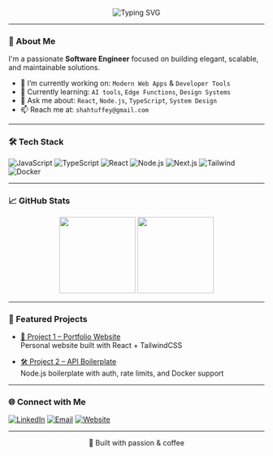 <!-- Banner -->
<p align="center">
  <img src="https://readme-typing-svg.demolab.com?font=Fira+Code&pause=1000&center=true&width=435&lines=Hi!+I'm+TufailMehraj;Software+Engineer+%2F+Full-Stack+Developer;Passionate+about+code+%F0%9F%92%BB" alt="Typing SVG" />
</p>

---

### 🧠 About Me

I'm a passionate **Software Engineer** focused on building elegant, scalable, and maintainable solutions.

- 🔭 I’m currently working on: `Modern Web Apps` & `Developer Tools`
- 🌱 Currently learning: `AI tools`, `Edge Functions`, `Design Systems`
- 💬 Ask me about: `React`, `Node.js`, `TypeScript`, `System Design`
- 📫 Reach me at: `shahtuffey@gmail.com`

---

### 🛠 Tech Stack

![JavaScript](https://img.shields.io/badge/-JavaScript-black?style=flat-square&logo=javascript)
![TypeScript](https://img.shields.io/badge/-TypeScript-3178c6?style=flat-square&logo=typescript&logoColor=white)
![React](https://img.shields.io/badge/-React-61DAFB?style=flat-square&logo=react&logoColor=black)
![Node.js](https://img.shields.io/badge/-Node.js-339933?style=flat-square&logo=node.js&logoColor=white)
![Next.js](https://img.shields.io/badge/-Next.js-black?style=flat-square&logo=next.js)
![Tailwind](https://img.shields.io/badge/-Tailwind_CSS-38bdf8?style=flat-square&logo=tailwind-css&logoColor=white)
![Docker](https://img.shields.io/badge/-Docker-2496ED?style=flat-square&logo=docker&logoColor=white)

---

### 📈 GitHub Stats

<div align="center">
  <img height="150px" src="https://github-readme-stats.vercel.app/api?username=YourGitHubUsername&theme=react&show_icons=true&hide=contribs" />
  <img height="150px" src="https://github-readme-stats.vercel.app/api/top-langs/?username=YourGitHubUsername&layout=compact&theme=react" />
</div>

---

### 🚀 Featured Projects

- [🔗 Project 1 – Portfolio Website](https://github.com/yourusername/your-portfolio)  
  Personal website built with React + TailwindCSS

- [🛠 Project 2 – API Boilerplate](https://github.com/yourusername/api-boilerplate)  
  Node.js boilerplate with auth, rate limits, and Docker support

---

### 🌐 Connect with Me

<p align="left">
  <a href="[https://linkedin.com/in/yourusername](https://www.linkedin.com/in/tufail-mehraj/)"><img alt="LinkedIn" src="https://img.shields.io/badge/LinkedIn-0072b1?style=for-the-badge&logo=linkedin&logoColor=white" /></a>
  <a href="mailto:shahtuffey@gmail.com"><img alt="Email" src="https://img.shields.io/badge/Email-D14836?style=for-the-badge&logo=gmail&logoColor=white" /></a>
  <a href="https://tufail.tech"><img alt="Website" src="https://img.shields.io/badge/Website-000?style=for-the-badge&logo=web&logoColor=white" /></a>
</p>

---

<p align="center">🖤 Built with passion & coffee</p>
